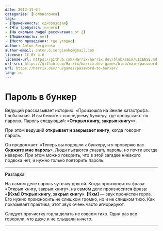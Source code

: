 ```yaml
---
date: 2012-11-04
categories: [Головоломка]
tags:
- {Применимость: одноразовая}
- {Что требуется: ничего}
- {На сколько людей рассчитано: от 2}
- {Подвижность: нет}
- {Место проведения: где угодно}
author: Anton Sergienko
author-email: anton.b.sergienko@gmail.com
license: CC BY 4.0
license-url: https://github.com/Harrix/harrix.dev/blob/main/LICENSE.md
url-src: https://github.com/Harrix/harrix.dev-games/blob/main/password-to-bunker/password-to-bunker.md
url: https://harrix.dev/ru/games/password-to-bunker/
lang: ru
---
```


# Пароль в бункер

Ведущий рассказывает историю: «Произошла на Земле катастрофа. Глобальная. И вы бежите к последнему бункеру, где пропускают по паролю. Пароль следующий: «**Открыл книгу, закрыл книгу**»».

При этом ведущий **открывает и закрывает книгу**, когда говорит пароль.

Он продолжает: «Теперь вы подошли к бункеру, и я проверяю вас. **Скажите мне пароль**». Люди пытаются сказать пароль, но почти всегда неверно. При этом можно говорить, что в этой загадке никакого подвоха нет, и нужно только повторить пароль.

---

**Разгадка** <!-- !details -->

На самом деле пароль чуточку другой. Когда произносится фраза: «Открыл книгу, закрыл книгу», на самом деле произносится фраза: «**[Кхм] Открыл книгу, закрыл книгу**». **[Кхм]** — звук прочистки горла. Его нужно произносить не слишком громко, но и не слишком тихо. Как показывает практика, этот звук очень часто игнорируют.

Следует прочистку горла делать не совсем тихо. Один раз все говорили, что даже и не слышали ничего.

---
